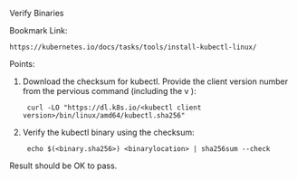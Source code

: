 Verify Binaries

Bookmark Link: 
    
    https://kubernetes.io/docs/tasks/tools/install-kubectl-linux/


Points:

1. Download the checksum for kubectl. Provide the client version number from the pervious command (including the v ):
            
        curl -LO "https://dl.k8s.io/<kubectl client version>/bin/linux/amd64/kubectl.sha256"
2. Verify the kubectl binary using the checksum:
        
        echo $(<binary.sha256>) <binarylocation> | sha256sum --check 


Result should be OK to pass. 